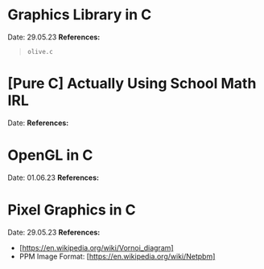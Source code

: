 
# Graphics Library in C

Date: 29.05.23
__References:__

> `olive.c`

# [Pure C] Actually Using School Math IRL

Date: 
__References:__

# OpenGL in C
Date: 01.06.23
__References:__

# Pixel Graphics in C

Date: 29.05.23
__References:__
- [https://en.wikipedia.org/wiki/Vornoi_diagram]
- PPM Image Format: [https://en.wikipedia.org/wiki/Netpbm]

